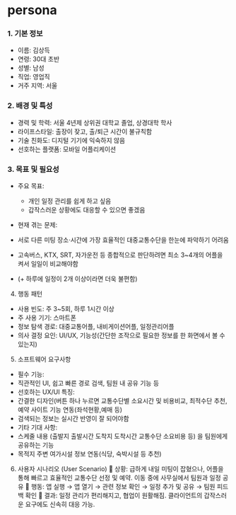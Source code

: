 # persona

### 1. 기본 정보

- 이름: 김상득
- 연령: 30대 초반
- 성별: 남성
- 직업: 영업직
- 거주 지역: 서울

### 2. 배경 및 특성
- 경력 및 학력: 서울 4년제 상위권 대학교 졸업, 상경대학 학사
- 라이프스타일: 출장이 잦고, 출/퇴근 시간이 불규칙함
- 기술 친화도: 디지털 기기에 익숙하지 않음
- 선호하는 플랫폼: 모바일 어플리케이션

### 3. 목표 및 필요성

- 주요 목표: 
  - 개인 일정 관리를 쉽게 하고 싶음
  - 갑작스러운 상황에도 대응할 수 있으면 좋겠음


- 현재 겪는 문제:
 - 서로 다른 미팅 장소·시간에 가장 효율적인 대중교통수단을 한눈에 파악하기 어려움
 - 고속버스, KTX, SRT, 자가운전 등 종합적으로 판단하려면 최소 3~4개의 어플을 켜서 일일이 비교해야함
 - (+ 하루에 일정이 2개 이상이라면 더욱 불편함)

4. 행동 패턴
- 사용 빈도: 주 3~5회, 하루 1시간 이상
- 주 사용 기기: 스마트폰
- 정보 탐색 경로: 대중교통어플, 내비게이션어플, 일정관리어플
- 의사 결정 요인: UI/UX, 기능성(간단한 조작으로 필요한 정보를 한 화면에서 볼 수 있는지)

5. 소프트웨어 요구사항
- 필수 기능: 
 - 직관적인 UI, 쉽고 빠른 경로 검색, 팀원 내 공유 기능 등
- 선호하는 UX/UI 특징: 
 - 간결한 디자인(버튼 하나 누르면 교통수단별 소요시간 및 비용비교, 최적수단 추천, 예약 사이트 기능 연동(좌석현황,예매 등)
 - 검색되는 정보는 실시간 반영이 잘 되어야함
- 기타 기대 사항:
 - 스케줄 내용 (출발지 출발시간 도착지 도착시간 교통수단 소요비용 등) 을 팀원에게 공유하는 기능
 - 목적지 주변 여가시설 정보 연동(식당, 숙박시설 등 추천)

6. 사용자 시나리오 (User Scenario)
📌 상황: 급하게 내일 미팅이 잡혔으나, 어플을 통해 빠르고 효율적인 교통수단 선정 및 예약.
	이동 중에 사무실에서 팀원과 일정 공유
📌 행동: 앱 실행 → 앱 열기 → 관련 정보 확인 → 일정 추가 및 공유 → 팀원 피드백 확인
📌 결과: 일정 관리가 편리해지고, 협업이 원활해짐. 클라이언트의 갑작스러운 요구에도 신속히 대응 가능.
